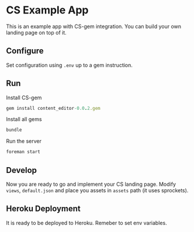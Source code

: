 # CS Example App

This is an example app with CS-gem integration.
You can build your own landing page on top of it.

## Configure

Set configuration using `.env` up to a gem instruction.

## Run

Install CS-gem

```ruby
gem install content_editor-0.0.2.gem
```

Install all gems

```ruby
bundle
```

Run the server

```ruby
foreman start
```

## Develop

Now you are ready to go and implement your CS landing page.
Modify `views`, `default.json` and place you assets in `assets` path (it uses sprockets).

## Heroku Deployment

It is ready to be deployed to Heroku. Remeber to set env variables.
